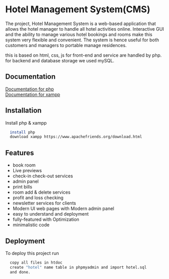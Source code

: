 
# Hotel Management System(CMS)

The project, Hotel Management System is a web-based
application that allows the hotel manager to handle all hotel
activities online. Interactive GUI and the ability to manage
various hotel bookings and rooms make this system very
flexible and convenient. The system is hence useful for both
customers and managers to portable manage residences.

this is  based on html, css, js for front-end and service are handled by php. for backend and database storage we used mySQL.





## Documentation

[Documentation for php](https://www.php.net/docs.php) <br>
[Documentation for xampp](https://www.apachefriends.org/)

## Installation

Install php & xampp

```bash
  install php
  download xampp https://www.apachefriends.org/download.html 
```
    

## Features

- book room
- Live previews
- check-in check-out services 
- admin panel
- print bills
- room add & delete services
- profit and loss checking 
- newsletter services for clients
- Modern UI web pages with Modern admin panel
- easy to understand and deployment
- fully-featured with Optimization
- minimalistic code

## Deployment

To deploy this project run

```bash
  copy all files in htdoc 
  create "hotel" name table in phpmyadmin and import hotel.sql 
  and done. 
```


